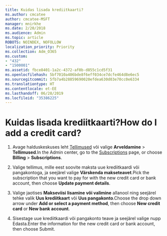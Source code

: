 ```yaml
---
title: Kuidas lisada krediitkaarti?
ms.author: cmcatee
author: cmcatee-MSFT
manager: mnirkhe
ms.date: 2/20/2018
ms.audience: Admin
ms.topic: article
ROBOTS: NOINDEX, NOFOLLOW
localization_priority: Priority
ms.collection: Adm_O365
ms.custom:
- "432"
- "1500001"
ms.assetid: fbce8401-1a2c-4372-af0b-d855c1cd5f31
ms.openlocfilehash: 5bf7010a406bde8f6eff034ce7dcfe464d8e6ec5
ms.sourcegitcommit: 5fb7a4b28859690020efdea630d03e70cc0e6334
ms.translationtype: HT
ms.contentlocale: et-EE
ms.lasthandoff: 06/28/2019
ms.locfileid: "35386225"
---
```

# <a name="how-do-i-add-a-credit-card"></a><span data-ttu-id="5b7c3-102">Kuidas lisada krediitkaarti?</span><span class="sxs-lookup"><span data-stu-id="5b7c3-102">How do I add a credit card?</span></span>

1. <span data-ttu-id="5b7c3-103">Avage halduskeskuses leht [Tellimused](https://go.microsoft.com/fwlink/p/?linkid=842054) või valige **Arveldamine** \> **Tellimused**.</span><span class="sxs-lookup"><span data-stu-id="5b7c3-103">In the Admin center, go to the [Subscriptions](https://go.microsoft.com/fwlink/p/?linkid=842054) page, or choose **Billing** \> **Subscriptions**.</span></span>

2. <span data-ttu-id="5b7c3-104">Valige tellimus, mille eest soovite maksta uue krediitkaardi või pangakontoga, ja seejärel valige **Värskenda makseteavet**.</span><span class="sxs-lookup"><span data-stu-id="5b7c3-104">Pick the subscription that you want to pay for with the new credit card or bank account, then choose **Update payment details**.</span></span>

3. <span data-ttu-id="5b7c3-105">Valige jaotises **Makseviisi lisamine või valimine** allanool ning seejärel tehke valik **Uus krediitkaart** või **Uus pangakonto**.</span><span class="sxs-lookup"><span data-stu-id="5b7c3-105">Choose the drop down arrow under **Add or select a payment method**, then choose **New credit card** or **New bank account**.</span></span>

4. <span data-ttu-id="5b7c3-106">Sisestage uue krediitkaardi või pangakonto teave ja seejärel valige nupp Edasta.</span><span class="sxs-lookup"><span data-stu-id="5b7c3-106">Enter the information for the new credit card or bank account, then choose Submit.</span></span>
